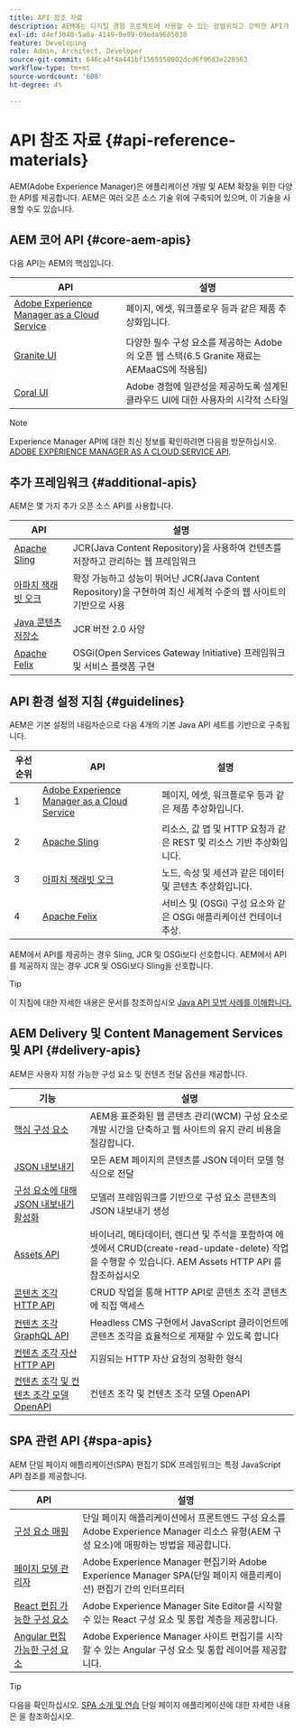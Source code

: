 ```yaml
---
title: API 참조 자료
description: AEM에는 디지털 경험 프로젝트에 사용할 수 있는 광범위하고 강력한 API가 있습니다.
exl-id: d4ef3040-5a0a-4149-9e99-09eda9605038
feature: Developing
role: Admin, Architect, Developer
source-git-commit: 646ca4f4a441bf1565558002dcd6f96d3e228563
workflow-type: tm+mt
source-wordcount: '608'
ht-degree: 4%

---
```


# API 참조 자료 {#api-reference-materials}

AEM(Adobe Experience Manager)은 애플리케이션 개발 및 AEM 확장을 위한 다양한 API를 제공합니다. AEM은 여러 오픈 소스 기술 위에 구축되어 있으며, 이 기술을 사용할 수도 있습니다.

## AEM 코어 API {#core-aem-apis}

다음 API는 AEM의 핵심입니다.

| API | 설명 |
|---|---|
| [Adobe Experience Manager as a Cloud Service](https://www.adobe.io/experience-manager/reference-materials/cloud-service/javadoc/index.html) | 페이지, 에셋, 워크플로우 등과 같은 제품 추상화입니다. |
| [Granite UI](https://helpx.adobe.com/experience-manager/6-5/sites/developing/using/reference-materials/granite-ui/api/jcr_root/libs/granite/ui/index.html#) | 다양한 필수 구성 요소를 제공하는 Adobe의 오픈 웹 스택(6.5 Granite 재료는 AEMaaCS에 적용됨) |
| [Coral UI](https://opensource.adobe.com/coral-spectrum/documentation/) | Adobe 경험에 일관성을 제공하도록 설계된 클라우드 UI에 대한 사용자의 시각적 스타일 |

<!---
|Editor core JavaScript API reference|Provides all the base objects and concepts to support authoring of content resources|
--->

>[!NOTE]
>
>Experience Manager API에 대한 최신 정보를 확인하려면 다음을 방문하십시오. [ADOBE EXPERIENCE MANAGER AS A CLOUD SERVICE API](https://developer.adobe.com/experience-cloud/experience-manager-apis/).

## 추가 프레임워크 {#additional-apis}

AEM은 몇 가지 추가 오픈 소스 API를 사용합니다.

| API | 설명 |
|---|---|
| [Apache Sling](https://sling.apache.org/apidocs/sling11/) | JCR(Java Content Repository)을 사용하여 컨텐츠를 저장하고 관리하는 웹 프레임워크 |
| [아파치 잭래빗 오크](https://jackrabbit.apache.org/oak/docs/oak_api/overview.html) | 확장 가능하고 성능이 뛰어난 JCR(Java Content Repository)을 구현하여 최신 세계적 수준의 웹 사이트의 기반으로 사용 |
| [Java 콘텐츠 저장소](https://www.adobe.io/experience-manager/reference-materials/spec/javax.jcr/javadocs/jcr-2.0/index.html) | JCR 버전 2.0 사양 |
| [Apache Felix](https://felix.apache.org) | OSGi(Open Services Gateway Initiative) 프레임워크 및 서비스 플랫폼 구현 |

## API 환경 설정 지침 {#guidelines}

AEM은 기본 설정의 내림차순으로 다음 4개의 기본 Java API 세트를 기반으로 구축됩니다.

| 우선 순위 | API | 설명 |
|---|---|---|
| 1 | [Adobe Experience Manager as a Cloud Service](https://www.adobe.io/experience-manager/reference-materials/cloud-service/javadoc/index.html) | 페이지, 에셋, 워크플로우 등과 같은 제품 추상화입니다. |
| 2 | [Apache Sling](https://sling.apache.org/apidocs/sling11/) | 리소스, 값 맵 및 HTTP 요청과 같은 REST 및 리소스 기반 추상화입니다. |
| 3 | [아파치 잭래빗 오크](https://jackrabbit.apache.org/oak/docs/oak_api/overview.html) | 노드, 속성 및 세션과 같은 데이터 및 콘텐츠 추상화입니다. |
| 4 | [Apache Felix](https://felix.apache.org/) | 서비스 및 (OSGi) 구성 요소와 같은 OSGi 애플리케이션 컨테이너 추상. |

AEM에서 API를 제공하는 경우 Sling, JCR 및 OSGi보다 선호합니다. AEM에서 API를 제공하지 않는 경우 JCR 및 OSGi보다 Sling을 선호합니다.

>[!TIP]
>
>이 지침에 대한 자세한 내용은 문서를 참조하십시오 [Java API 모범 사례를 이해합니다.](https://experienceleague.adobe.com/docs/experience-manager-learn/foundation/development/understand-java-api-best-practices.html)

## AEM Delivery 및 Content Management Services 및 API {#delivery-apis}

AEM은 사용자 지정 가능한 구성 요소 및 컨텐츠 전달 옵션을 제공합니다.

| 기능 | 설명 |
|---|---|
| [핵심 구성 요소](https://experienceleague.adobe.com/docs/experience-manager-core-components/using/introduction.html?lang=ko-KR) | AEM용 표준화된 웹 콘텐츠 관리(WCM) 구성 요소로 개발 시간을 단축하고 웹 사이트의 유지 관리 비용을 절감합니다. |
| [JSON 내보내기](/help/implementing/developing/components/json-exporter.md) | 모든 AEM 페이지의 콘텐츠를 JSON 데이터 모델 형식으로 전달 |
| [구성 요소에 대해 JSON 내보내기 활성화](/help/implementing/developing/components/enabling-json-exporter.md) | 모델러 프레임워크를 기반으로 구성 요소 콘텐츠의 JSON 내보내기 생성 |
| [Assets API](/help/assets/mac-api-assets.md) | 바이너리, 메타데이터, 렌디션 및 주석을 포함하여 에셋에서 CRUD(create-read-update-delete) 작업을 수행할 수 있습니다. AEM Assets HTTP API 를 참조하십시오 |
| [콘텐츠 조각 HTTP API](/help/assets/content-fragments/assets-api-content-fragments.md) | CRUD 작업을 통해 HTTP API로 콘텐츠 조각 콘텐츠에 직접 액세스 |
| [컨텐츠 조각 GraphQL API](/help/headless/graphql-api/content-fragments.md) | Headless CMS 구현에서 JavaScript 클라이언트에 콘텐츠 조각을 효율적으로 게재할 수 있도록 합니다 |
| [컨텐츠 조각 자산 HTTP API](https://experienceleague.adobe.com/docs/experience-manager-cloud-service/assets/admin/mac-api-assets.html) | 지원되는 HTTP 자산 요청의 정확한 형식 |
| [컨텐츠 조각 및 컨텐츠 조각 모델 OpenAPI](/help/headless/content-fragment-openapis.md) | 컨텐츠 조각 및 컨텐츠 조각 모델 OpenAPI |

## SPA 관련 API {#spa-apis}

AEM 단일 페이지 애플리케이션(SPA) 편집기 SDK 프레임워크는 특정 JavaScript API 참조를 제공합니다.

| API | 설명 |
|---|---|
| [구성 요소 매핑](https://www.npmjs.com/package/@adobe/aem-spa-component-mapping) | 단일 페이지 애플리케이션에서 프론트엔드 구성 요소를 Adobe Experience Manager 리소스 유형(AEM 구성 요소)에 매핑하는 방법을 제공합니다. |
| [페이지 모델 관리자](https://www.npmjs.com/package/@adobe/aem-spa-page-model-manager) | Adobe Experience Manager 편집기와 Adobe Experience Manager SPA(단일 페이지 애플리케이션) 편집기 간의 인터프리터 |
| [React 편집 가능한 구성 요소](https://www.npmjs.com/package/@adobe/aem-react-editable-components) | Adobe Experience Manager Site Editor를 시작할 수 있는 React 구성 요소 및 통합 계층을 제공합니다. |
| [Angular 편집 가능한 구성 요소](https://www.npmjs.com/package/@adobe/aem-angular-editable-components) | Adobe Experience Manager 사이트 편집기를 시작할 수 있는 Angular 구성 요소 및 통합 레이어를 제공합니다. |

>[!TIP]
>
>다음을 확인하십시오. [SPA 소개 및 연습](/help/implementing/developing/hybrid/introduction.md) 단일 페이지 애플리케이션에 대한 자세한 내용은 을 참조하십시오.
